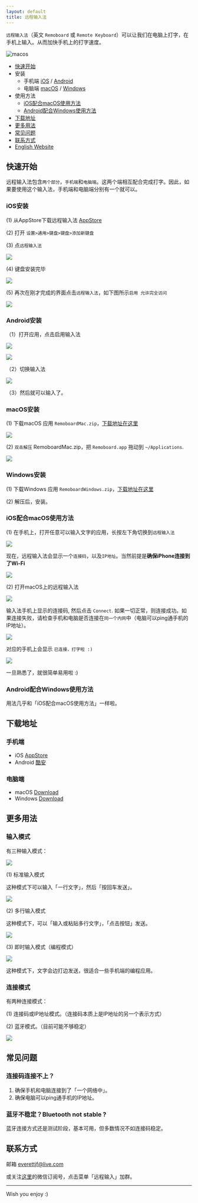 ```yaml
---
layout: default
title: 远程输入法
---
```


`远程输入法`（英文 `Remoboard` 或 `Remote Keyboard`）可以让我们在电脑上打字，在手机上输入。从而加快手机上的打字速度。

![macos](/media/macos.png)


- [快速开始](#快速开始)
- 安装
    - 手机端 [iOS](#ios安装) / [Android](#android安装)
    - 电脑端 [macOS](#macos安装) / [Windows](#windows安装)
- 使用方法
    - [iOS配合macOS使用方法](#ios配合macos使用方法)
    - [Android配合Windows使用方法](#android配合windows使用方法)
- [下载地址](#下载地址)
- [更多用法](#更多用法)
- [常见问题](#常见问题)
- [联系方式](#联系方式)
- [English Website](/)


## 快速开始

远程输入法包含`两个部分`，`手机端`和`电脑端`。这两个端相互配合完成打字。因此，如果要使用这个输入法，手机端和电脑端分别有一个就可以。

### iOS安装

(1) 从AppStore下载远程输入法 [AppStore](#)

(2) 打开 `设置>通用>键盘>键盘>添加新键盘`

(3) 点`远程输入法`


![](/media/15672685650329.jpg)

(4) 键盘安装完毕

![](/media/15672686102140.jpg)

(5) 再次在刚才完成的界面点击`远程输入法`，如下图所示`启用 允许完全访问`


![](/media/15672686273272.jpg)



### Android安装

（1）打开应用，点击启用输入法

![](/media/15674804651396.jpg)

![](/media/15674804995225.jpg)

（2）切换输入法

![](/media/15674805232856.jpg)


（3）然后就可以输入了。


### macOS安装

(1) 下载macOS 应用 `RemoboardMac.zip`，[下载地址在这里](https://github.com/remoboard/remoboard.github.io/releases)

![](/media/15664933426375.jpg)


(2) `双击解压` RemoboardMac.zip，把 `Remoboard.app` 拖动到 `~/Applications`.

![](/media/15664933888645.jpg)

### Windows安装

(1) 下载Windows 应用 `RemoboardWindows.zip`，[下载地址在这里](https://github.com/remoboard/remoboard.github.io/releases)

(2) 解压后，安装。

### iOS配合macOS使用方法

(1) 在手机上，打开任意可以输入文字的应用，长按左下角切换到`远程输入法`

![](/media/15672686555396.jpg)


现在，远程输入法会显示一个`连接码`，以及`IP地址`。当然前提是**确保iPhone连接到了Wi-Fi**

![](/media/15672686708979.jpg)



(2) 打开macOS上的远程输入法

![](/media/15664935874846.jpg)


输入法手机上显示的连接码, 然后点击 `Connect`. 如果一切正常，则连接成功。如果连接失败，请检查手机和电脑是否连接在`同一个内网`中（电脑可以ping通手机的IP地址）。

![](/media/15664949917624.jpg)

对应的手机上会显示 `已连接，打字啦 :)`

![](/media/15672686865059.jpg)

一旦熟悉了，就很简单易用啦 :)



### Android配合Windows使用方法


用法几乎和「iOS配合macOS使用方法」一样啦。


## 下载地址

### 手机端

- iOS [AppStore](https://apps.apple.com/cn/app/id1474458879)
- Android [酷安](https://www.coolapk.com/apk/241412)

### 电脑端

- macOS [Download](https://github.com/remoboard/remoboard.github.io/releases)
- Windows [Download](https://github.com/remoboard/remoboard.github.io/releases)

## 更多用法

### 输入模式

有三种输入模式：

![](/media/15673533973864.jpg)

(1) 标准输入模式

这种模式下可以输入「一行文字」，然后「按回车发送」。

![](/media/15673534147742.jpg)



(2) 多行输入模式

这种模式下，可以「输入或粘贴多行文字」，「点击按钮」发送。

![](/media/15673534464766.jpg)


(3) 即时输入模式（编程模式）


![](/media/15673534599305.jpg)

这种模式下，文字会边打边发送，很适合一些手机端的编程应用。

### 连接模式

有两种连接模式：

(1) 连接码或IP地址模式。（连接码本质上是IP地址的另一个表示方式）

(2) 蓝牙模式。（目前可能不够稳定）

![](/media/15673534850484.jpg)



## 常见问题

### 连接码连接不上？

1. 确保手机和电脑连接到了「一个网络中」。
2. 确保电脑可以ping通手机的IP地址。


### 蓝牙不稳定？Bluetooth not stable ?

蓝牙连接方式还是测试阶段，基本可用，但多数情况不如连接码稳定。

## 联系方式

邮箱 everettjf@live.com

或关注[这里](https://everettjf.github.io/bukuzao/)的微信订阅号，点击菜单「远程输入」加群。

---

Wish you enjoy :)




